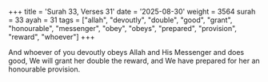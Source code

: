 +++
title = 'Surah 33, Verses 31'
date = '2025-08-30'
weight = 3564
surah = 33
ayah = 31
tags = ["allah", "devoutly", "double", "good", "grant", "honourable", "messenger", "obey", "obeys", "prepared", "provision", "reward", "whoever"]
+++

And whoever of you devoutly obeys Allah and His Messenger and does good, We will grant her double the reward, and We have prepared for her an honourable provision.